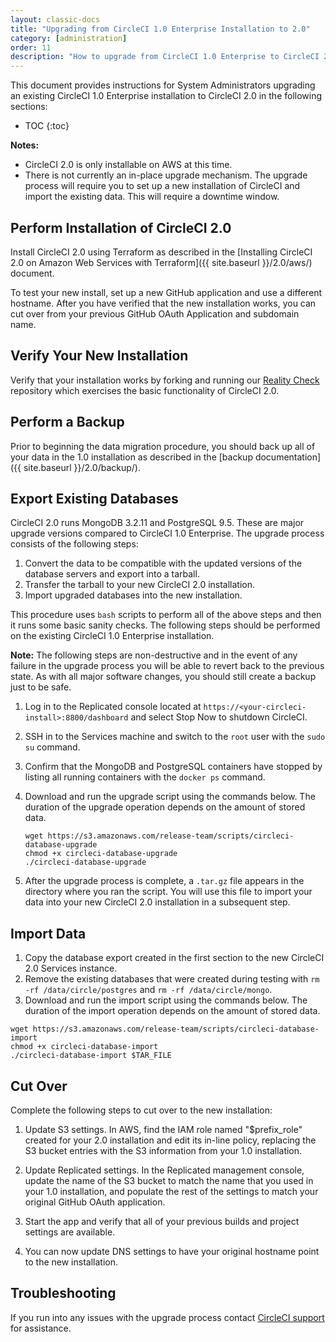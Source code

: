 ```yaml
---
layout: classic-docs
title: "Upgrading from CircleCI 1.0 Enterprise Installation to 2.0"
category: [administration]
order: 11
description: "How to upgrade from CircleCI 1.0 Enterprise to CircleCI 2.0"
---
```


This document provides instructions for System Administrators upgrading an existing CircleCI 1.0 Enterprise installation to CircleCI 2.0 in the following sections: 

* TOC
{:toc}

**Notes:** 
- CircleCI 2.0 is only installable on AWS at this time. 
- There is not currently an in-place upgrade mechanism. The upgrade process will require you to set up a new installation of CircleCI and import the existing data. This will require a downtime window.
 
## Perform Installation of CircleCI 2.0

Install CircleCI 2.0 using Terraform as described in the [Installing CircleCI 2.0 on Amazon Web Services with Terraform]({{ site.baseurl }}/2.0/aws/) document.

To test your new install, set up a new GitHub application and use a different hostname. After you have verified that the new installation works, you can cut over from your previous GitHub OAuth Application and subdomain name. 

## Verify Your New Installation 

Verify that your installation works by forking and running our [Reality Check](https://github.com/circleci/realitycheck) repository which exercises the basic functionality of CircleCI 2.0.

## Perform a Backup

Prior to beginning the data migration procedure, you should back up all of your data in the 1.0 installation as described in the [backup documentation]({{ site.baseurl }}/2.0/backup/).

## Export Existing Databases 

CircleCI 2.0 runs MongoDB 3.2.11 and PostgreSQL 9.5. These are major upgrade versions compared to CircleCI 1.0 Enterprise. The upgrade process consists of the following steps: 

1. Convert the data to be compatible with the updated versions of the database servers and export into a tarball.
2. Transfer the tarball to your new CircleCI 2.0 installation.
3. Import upgraded databases into the new installation.

This procedure uses `bash` scripts to perform all of the above steps and then it runs some basic sanity checks. The following steps should be performed on the existing CircleCI 1.0 Enterprise installation. 

**Note:** The following steps are non-destructive and in the event of any failure in the upgrade process you will be able to revert back to the previous state. As with all major software changes, you should still create a backup just to be safe. 

1. Log in to the Replicated console located at `https://<your-circleci-install>:8800/dashboard` and select Stop Now to shutdown CircleCI. 
2. SSH in to the Services machine and switch to the `root` user with the `sudo su` command.
3. Confirm that the MongoDB and PostgreSQL containers have stopped by listing all running containers with the `docker ps` command.
4. Download and run the upgrade script using the commands below. The duration of the upgrade operation depends on the amount of stored data. 

	```
	wget https://s3.amazonaws.com/release-team/scripts/circleci-database-upgrade
	chmod +x circleci-database-upgrade
	./circleci-database-upgrade
	```

5. After the upgrade process is complete, a `.tar.gz` file appears in the directory where you ran the script. You will use this file to import your data into your new CircleCI 2.0 installation in a subsequent step. 

## Import Data 

1. Copy the database export created in the first section to the new CircleCI 2.0 Services instance. 
2. Remove the existing databases that were created during testing with `rm -rf /data/circle/postgres` and `rm -rf /data/circle/mongo`. 
3. Download and run the import script using the commands below. The duration of the import operation depends on the amount of stored data. 

  ```
  wget https://s3.amazonaws.com/release-team/scripts/circleci-database-import
  chmod +x circleci-database-import
  ./circleci-database-import $TAR_FILE
  ```

## Cut Over

Complete the following steps to cut over to the new installation:

1. Update S3 settings. In AWS, find the IAM role named "$prefix_role" created for your 2.0 installation and edit its in-line policy, replacing the S3 bucket entries with the S3 information from your 1.0 installation.

2. Update Replicated settings. In the Replicated management console, update the name of the S3 bucket to match the name that you used in your 1.0 installation, and populate the rest of the settings to match your original GitHub OAuth application.

3. Start the app and verify that all of your previous builds and project settings are available.

4. You can now update DNS settings to have your original hostname point to the new installation.

## Troubleshooting

If you run into any issues with the upgrade process contact [CircleCI support](https://support.circleci.com/hc/en-us) for assistance. 


